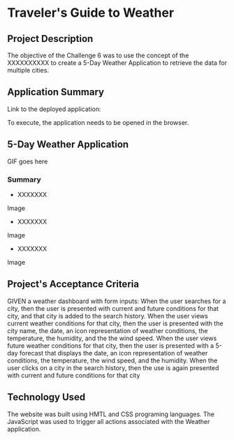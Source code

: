 # Traveler's Guide to Weather

## Project Description
The objective of the Challenge 6 was to use the concept of the XXXXXXXXXX to create a 5-Day Weather Application to retrieve the data for multiple cities.


## Application Summary
Link to the deployed application: 

To execute, the application needs to be opened in the browser.


## 5-Day Weather Application

GIF goes here



### Summary
- XXXXXXX

Image



- XXXXXXX

Image




- XXXXXXX

Image



## Project's Acceptance Criteria

GIVEN a weather dashboard with form inputs:
When the user searches for a city, then the user is presented with current and future conditions for that city, and that city is added to the search history.
When the user views current weather conditions for that city, then the user is presented with the city name, the date, an icon representation of weather conditions, the temperature, the humidity, and the the wind speed.
When the user views future weather conditions for that city, then the user is presented with a 5-day forecast that displays the date, an icon representation of weather conditions, the temperature, the wind speed, and the humidity.
When the user clicks on a city in the search history, then the use is again presented with current and future conditions for that city


## Technology Used
The website was built using HMTL and CSS programing languages. The JavaScript was used to trigger all actions associated with the Weather application. 
